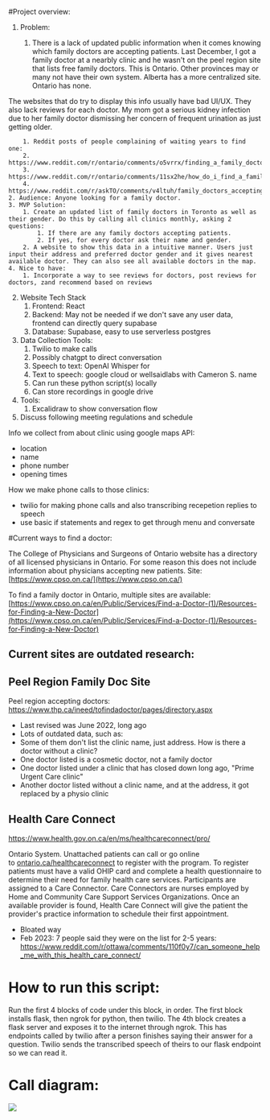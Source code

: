 #Project overview:

1. Problem:

	1. There is a lack of updated public information when it comes knowing which family doctors are accepting patients. Last December, I got a family doctor at a nearbly clinic and he wasn't on the peel region site that lists free family doctors. This is Ontario. Other provinces may or many not have their own system. Alberta has a more centralized site. Ontario has none.
  
  The websites that do try to display this info usually have bad UI/UX. They also lack reviews for each doctor. My mom got a serious kidney infection due to her family doctor dismissing her concern of frequent urination as just getting older.

		1. Reddit posts of people complaining of waiting years to find one:
		2. https://www.reddit.com/r/ontario/comments/o5vrrx/finding_a_family_doctor_shouldnt_be_this_hard/
		3. https://www.reddit.com/r/ontario/comments/11sx2he/how_do_i_find_a_family_doctor/
		4. https://www.reddit.com/r/askTO/comments/v4ltuh/family_doctors_accepting_new_patients_in_the/
	2. Audience: Anyone looking for a family doctor.
	3. MVP Solution:
		1. Create an updated list of family doctors in Toronto as well as their gender. Do this by calling all clinics monthly, asking 2 questions:
			1. If there are any family doctors accepting patients.
			2. If yes, for every doctor ask their name and gender.
		2. A website to show this data in a intuitive manner. Users just input their address and preferred doctor gender and it gives nearest available doctor. They can also see all available doctors in the map.
	4. Nice to have:
		1. Incorporate a way to see reviews for doctors, post reviews for doctors, zand recommend based on reviews
2.  Website Tech Stack
	1. Frontend: React
	2. Backend: May not be needed if we don't save any user data, frontend can directly query supabase
	3. Database: Supabase, easy to use serverless postgres
3. Data Collection Tools:
	1. Twilio to make calls
	2. Possibly chatgpt to direct conversation
	3. Speech to text: OpenAI Whisper for
	4. Text to speech: google cloud or wellsaidlabs with Cameron S. name
	5. Can run these python script(s) locally
	6. Can store recordings in google drive
4. Tools:
	1. Excalidraw to show conversation flow
5.  Discuss following meeting regulations and schedule

Info we collect from about clinic using google maps API:
- location
- name
- phone number
- opening times

How we make phone calls to those clinics:
- twilio for making phone calls and also transcribing recepetion replies to speech
- use basic if statements and regex to get through menu and conversate

#Current ways to find a doctor:

The College of Physicians and Surgeons of Ontario website has
a directory of all licensed physicians in Ontario. For some reason this does not include information about physicians accepting new patients. Site: [](https://www.cpso.on.ca/)[https://www.cpso.on.ca/](https://www.cpso.on.ca/)

To find a family doctor in Ontario, multiple sites are available: [](https://www.cpso.on.ca/en/Public/Services/Find-a-Doctor-(1)/Resources-for-Finding-a-New-Doctor)[https://www.cpso.on.ca/en/Public/Services/Find-a-Doctor-(1)/Resources-for-Finding-a-New-Doctor](https://www.cpso.on.ca/en/Public/Services/Find-a-Doctor-(1)/Resources-for-Finding-a-New-Doctor)

## Current sites are outdated research:

## Peel Region Family Doc Site
Peel region accepting doctors: https://www.thp.ca/ineed/tofindadoctor/pages/directory.aspx

- Last revised was June 2022, long ago
- Lots of outdated data, such as:
- Some of them don't list the clinic name, just address. How is there a doctor without a clinic?
- One doctor listed is a cosmetic doctor, not a family doctor
- One doctor listed under a clinic that has closed down long ago, "Prime Urgent Care clinic"
- Another doctor listed without a clinic name, and at the address, it got replaced by a physio clinic

## Health Care Connect
https://www.health.gov.on.ca/en/ms/healthcareconnect/pro/

Ontario System. Unattached patients can call or go online to [ontario.ca/healthcareconnect](https://www.ontario.ca/page/find-family-doctor-or-nurse-practitioner) to register with the program. To register patients must have a valid OHIP card and complete a health questionnaire to determine their need for family health care services. Participants are assigned to a Care Connector. Care Connectors are nurses employed by Home and Community Care Support Services Organizations. Once an available provider is found, Health Care Connect will give the patient the provider's practice information to schedule their first appointment.

- Bloated way
- Feb 2023: 7 people said they were on the list for 2-5 years: https://www.reddit.com/r/ottawa/comments/110f0y7/can_someone_help_me_with_this_health_care_connect/

# How to run this script:
Run the first 4 blocks of code under this block, in order. The first block installs flask, then ngrok for python, then twilio. The 4th block creates a flask server and exposes it to the internet through ngrok. This has endpoints called by twilio after a person finishes saying their answer for a question. Twilio sends the transcribed speech of theirs to our flask endpoint so we can read it.

# Call diagram:
<div>
<img src="https://i.ibb.co/pnVBgGS/call.png"/>
</div>